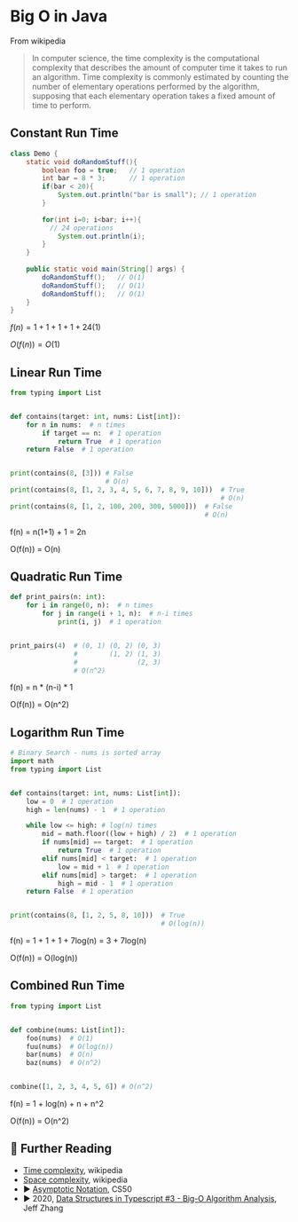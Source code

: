 # Big O in Java

From wikipedia

> In computer science, the time complexity is the computational complexity that describes the amount of computer time it takes to run an algorithm. Time complexity is commonly estimated by counting the number of elementary operations performed by the algorithm, supposing that each elementary operation takes a fixed amount of time to perform.

## Constant Run Time

```java
class Demo {
    static void doRandomStuff(){
        boolean foo = true;   // 1 operation
        int bar = 8 * 3;      // 1 operation
        if(bar < 20){
            System.out.println("bar is small"); // 1 operation
        }
        
        for(int i=0; i<bar; i++){
          // 24 operations 
            System.out.println(i);
        }
    }
    
    public static void main(String[] args) {
        doRandomStuff();   // O(1)
        doRandomStuff();   // O(1)
        doRandomStuff();   // O(1)
    }
}
```

$f(n) = 1 + 1 + 1 + 1 + 24(1)$

$O(f(n)) = O(1)$

## Linear Run Time

```python
from typing import List


def contains(target: int, nums: List[int]):
    for n in nums:  # n times
        if target == n:  # 1 operation
            return True  # 1 operation
    return False  # 1 operation


print(contains(8, [3])) # False 
                        # O(n)
print(contains(8, [1, 2, 3, 4, 5, 6, 7, 8, 9, 10]))  # True
                                                     # O(n)
print(contains(8, [1, 2, 100, 200, 300, 5000]))  # False
                                                 # O(n)
```

f(n) = n(1+1) + 1 = 2n

O(f(n)) = O(n)

## Quadratic Run Time

```python
def print_pairs(n: int):
    for i in range(0, n):  # n times
        for j in range(i + 1, n):  # n-i times
            print(i, j)  # 1 operation


print_pairs(4)  # (0, 1) (0, 2) (0, 3)
                #        (1, 2) (1, 3)
                #               (2, 3)
                # O(n^2)
```

f(n) = n * (n-i) * 1

O(f(n)) = O(n^2)

## Logarithm Run Time

```python
# Binary Search - nums is sorted array
import math
from typing import List


def contains(target: int, nums: List[int]):
    low = 0  # 1 operation
    high = len(nums) - 1  # 1 operation

    while low <= high: # log(n) times
        mid = math.floor((low + high) / 2)  # 1 operation
        if nums[mid] == target:  # 1 operation
            return True  # 1 operation
        elif nums[mid] < target:  # 1 operation
            low = mid + 1  # 1 operation
        elif nums[mid] > target:  # 1 operation
            high = mid - 1  # 1 operation
    return False  # 1 operation


print(contains(8, [1, 2, 5, 8, 10]))  # True
                                      # O(log(n))
```

f(n) = 1 + 1 + 1 + 7log(n) = 3 + 7log(n)

O(f(n)) = O(log(n))

## Combined Run Time

```python
from typing import List


def combine(nums: List[int]):
    foo(nums)  # O(1)
    fuu(nums)  # O(log(n))
    bar(nums)  # O(n)
    baz(nums)  # O(n^2)


combine([1, 2, 3, 4, 5, 6]) # O(n^2)
```

f(n) = 1 + log(n) + n + n^2

O(f(n)) = O(n^2)

## 🔗 Further Reading

* [Time complexity](https://en.wikipedia.org/wiki/Time_complexity), wikipedia
* [Space complexity](https://en.wikipedia.org/wiki/Space_complexity), wikipedia
* ▶️ [Asymptotic Notation](https://www.youtube.com/watch?v=iOq5kSKqeR4&ab_channel=CS50), CS50
* ▶️ 2020, [Data Structures in Typescript #3 - Big-O Algorithm Analysis](https://www.youtube.com/watch?v=F2wwpDgoSoc&ab_channel=JeffZhang), Jeff Zhang
